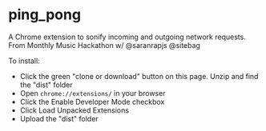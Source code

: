 # ping_pong
A Chrome extension to sonify incoming and outgoing network requests. From Monthly Music Hackathon w/ @saranrapjs @sitebag

To install:
- Click the green "clone or download" button on this page. Unzip and find the "dist" folder
- Open `chrome://extensions/` in your browser
- Click the Enable Developer Mode checkbox
- Click Load Unpacked Extensions
- Upload the "dist" folder
